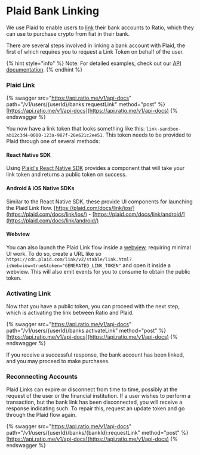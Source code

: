 # Plaid Bank Linking

We use Plaid to enable users to [link](https://plaid.com/plaid-link/) their bank accounts to Ratio, which they can use to purchase crypto from fiat in their bank.

There are several steps involved in linking a bank account with Plaid, the first of which requires you to request a Link Token on behalf of the user.

{% hint style="info" %}
Note: For detailed examples, check out our [API documentation](../reference/api/bank.md).
{% endhint %}

### Plaid Link

{% swagger src="https://api.ratio.me/v1/api-docs" path="/v1/users/{userId}/banks:requestLink" method="post" %}
[https://api.ratio.me/v1/api-docs](https://api.ratio.me/v1/api-docs)
{% endswagger %}

You now have a link token that looks something like this: `link-sandbox-ab12c3d4-0000-123a-987f-26e621c2ee51`. This token needs to be provided to Plaid through one of several methods:

#### React Native SDK

Using [Plaid's React Native SDK](https://plaid.com/docs/link/react-native/) provides a component that will take your link token and returns a public token on success.

#### Android & iOS Native SDKs

Similar to the React Native SDK, these provide UI components for launching the Plaid Link flow. [https://plaid.com/docs/link/ios/](https://plaid.com/docs/link/ios/) - [https://plaid.com/docs/link/android/](https://plaid.com/docs/link/android/)

#### Webview

You can also launch the Plaid Link flow inside a [webview](https://plaid.com/docs/link/webview/), requiring minimal UI work. To do so,  create a URL like so `https://cdn.plaid.com/link/v2/stable/link.html?isWebview=true&token="GENERATED_LINK_TOKEN"` and open it inside a webview. This will also emit events for you to consume to obtain the public token.

### Activating Link

Now that you have a public token, you can proceed with the next step, which is activating the link between Ratio and Plaid.&#x20;

{% swagger src="https://api.ratio.me/v1/api-docs" path="/v1/users/{userId}/banks:activateLink" method="post" %}
[https://api.ratio.me/v1/api-docs](https://api.ratio.me/v1/api-docs)
{% endswagger %}

If you receive a successful response, the bank account has been linked, and you may proceed to make purchases.

### Reconnecting Accounts

Plaid Links can expire or disconnect from time to time, possibly at the request of the user or the financial institution. If a user wishes to perform a transaction, but the bank link has been disconnected, you will receive a response indicating such. To repair this, request an update token and go through the Plaid flow again.&#x20;

{% swagger src="https://api.ratio.me/v1/api-docs" path="/v1/users/{userId}/banks/{bankId}:requestLink" method="post" %}
[https://api.ratio.me/v1/api-docs](https://api.ratio.me/v1/api-docs)
{% endswagger %}
